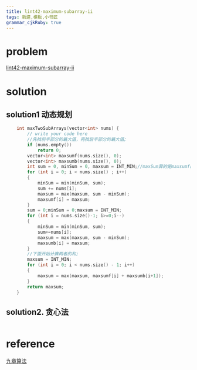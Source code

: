 ```yaml
---
title: lint42-maximum-subarray-ii
tags: 新建,模板,小书匠
grammar_cjkRuby: true
---
```



# problem
[lint42-maximum-subarray-ii](http://www.lintcode.com/en/problem/maximum-subarray-ii/)

# solution

## solution1 动态规划
```cpp
    int maxTwoSubArrays(vector<int> nums) {
        // write your code here
        //先找前半部分的最大值，再找后半部分的最大值;
        if (nums.empty())
            return 0;
        vector<int> maxsumf(nums.size(), 0);
        vector<int> maxsumb(nums.size(), 0);
        int sum = 0, minSum = 0, maxsum = INT_MIN;//maxSum算的是maxsumf的最大值;
        for (int i = 0; i < nums.size() ; i++)
        {
            minSum = min(minSum, sum);
            sum += nums[i];
            maxsum = max(maxsum, sum - minSum);
            maxsumf[i] = maxsum;
        }
        sum = 0;minSum = 0;maxsum = INT_MIN;
        for (int i = nums.size()-1; i>=0;i--)
        {
            minSum = min(minSum, sum);
            sum+=nums[i];
            maxsum = max(maxsum, sum - minSum);
            maxsumb[i] = maxsum;
        }
        //下面开始计算两者的和;
        maxsum = INT_MIN;
        for (int i = 0; i < nums.size() - 1; i++)
        {
            maxsum = max(maxsum, maxsumf[i] + maxsumb[i+1]);
        }
        return maxsum;
    }
```

## solution2. 贪心法
```cpp

```

# reference
[九章算法](https://www.jiuzhang.com/solution/maximum-subarray-ii/)